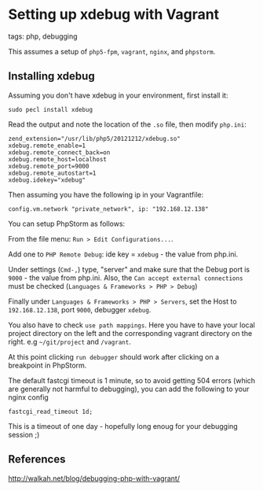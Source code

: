# Setting up xdebug with Vagrant

tags: php, debugging

This assumes a setup of `php5-fpm`, `vagrant`, `nginx`, and `phpstorm`.

## Installing xdebug

Assuming you don't have xdebug in your environment, first install it:

```
sudo pecl install xdebug
```

Read the output and note the location of the `.so` file, then modify `php.ini`:

```
zend_extension="/usr/lib/php5/20121212/xdebug.so"
xdebug.remote_enable=1
xdebug.remote_connect_back=on
xdebug.remote_host=localhost
xdebug.remote_port=9000
xdebug.remote_autostart=1
xdebug.idekey="xdebug"
```

Then assuming you have the following ip in your Vagrantfile:

```
config.vm.network "private_network", ip: "192.168.12.138"
```

You can setup  PhpStorm as follows:

From the file menu: `Run > Edit Configurations...`.

Add one to `PHP Remote Debug`: ide key = `xdebug` - the value from php.ini.

Under settings (`Cmd-,`) type, "server" and make sure that the Debug port is
`9000` - the value from php.ini. Also, the `Can accept external connections` must
be checked (`Languages & Frameworks > PHP > Debug`)

Finally under `Languages & Frameworks > PHP > Servers`, set the Host to `192.168.12.138`, port `9000`,
debugger `xdebug`.

You also have to check `use path mappings`. Here you have to have your local project directory
on the left and the corresponding vagrant directory on the right. e.g `~/git/project` and `/vagrant`.

At this point clicking `run debugger` should work after clicking on a breakpoint
in PhpStorm.

The default fastcgi timeout is 1 minute, so to avoid getting 504 errors (which
  are generally not harmful to debugging), you can add the
following to your nginx config

```
fastcgi_read_timeout 1d;
```

This is a timeout of one day - hopefully long enoug for your debugging session ;)

## References

http://walkah.net/blog/debugging-php-with-vagrant/

